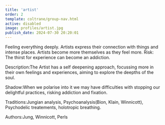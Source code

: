 ```yaml
---
title: 'artist'
order: 2
template: coltrane/group-nav.html
active: disabled
image: profiles/artist.jpg
publish_date: 2024-07-30 20:20:01
---
```

Feeling everything deeply. Artists express their connection with things and intense places. Artists become more themselves as they feel more.
Risk: The thirst for experience can become an addiction.

Description:The Artist has a self deepening approach, focussing more in their own feelings and experiences, aiming to explore the deepths of the soul.

Shadow:When we polarise into it we may have difficulties with stopping our delightful practices, risking addiction and fixation.

Traditions:Jungian analysis, Psychoanalysis(Bion, Klain, Winnicott), Psychodelic treatements, holotropic breathing.

Authors:Jung, Winnicott, Perls